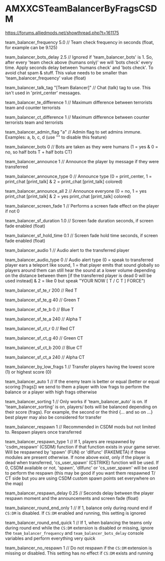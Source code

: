 # AMXXCSTeamBalancerByFragsCSDM
https://forums.alliedmods.net/showthread.php?t=161175

team_balancer_frequency 5.0 // Team check frequency in seconds (float, for example can be 9.125)

team_balancer_bots_delay 2.5 // Ignored if 'team_balancer_bots' is 1. So, after every 'team check above (humans only)' we will 'bots check' every time. Apply seconds delay between 'humans check' and 'bots check'. To avoid chat spam & stuff. This value needs to be smaller than 'team_balancer_frequency' value (float)

team_balancer_talk_tag "[Team Balancer]" // Chat (talk) tag to use. This isn't used in 'print_center' messages.

team_balancer_te_difference 1 // Maximum difference between terrorists team and counter terrorists

team_balancer_ct_difference 1 // Maximum difference between counter terrorists team and terrorists

team_balancer_admin_flag "a" // Admin flag to set admins immune. Examples: a, b, c, d (use "" to disable this feature)

team_balancer_bots 0 // Bots are taken as they were humans (1 = yes & 0 = no, so half bots T + half bots CT)

team_balancer_announce 1 // Announce the player by message if they were transferred

team_balancer_announce_type 0 // Announce type (0 = print_center, 1 = print_chat [print_talk] & 2 = print_chat [print_talk] colored)

team_balancer_announce_all 2 // Announce everyone (0 = no, 1 = yes print_chat [print_talk] & 2 = yes print_chat [print_talk] colored)

team_balancer_screen_fade 1 // Performs a screen fade effect on the player if not 0

team_balancer_sf_duration 1.0 // Screen fade duration seconds, if screen fade enabled (float)

team_balancer_sf_hold_time 0.1 // Screen fade hold time seconds, if screen fade enabled (float)

team_balancer_audio 1 // Audio alert to the transferred player

team_balancer_audio_type 0 // Audio alert type (0 = speak to transferred player ears a teleport like sound, 1 = that player emits that sound globally so players around them can still hear the sound at a lower volume depending on the distance between them [if the transferred player is dead 0 will be used instead] & 2 = like 0 but speak "YOUR NOW [ T / C T ] FORCE")

team_balancer_sf_te_r 200 // Red T

team_balancer_sf_te_g 40 // Green T

team_balancer_sf_te_b 0 // Blue T

team_balancer_sf_te_a 240 // Alpha T

team_balancer_sf_ct_r 0 // Red CT

team_balancer_sf_ct_g 40 // Green CT

team_balancer_sf_ct_b 200 // Blue CT

team_balancer_sf_ct_a 240 // Alpha CT

team_balancer_by_low_frags 1 // Transfer players having the lowest score (1) or highest score (0)

team_balancer_auto 1 // If the enemy team is better or equal (better or equal scoring [frags]) we send to them a player with low frags to perform the balance or a player with high frags otherwise

team_balancer_sorting 1 // Only works if 'team_balancer_auto' is on. If 'team_balancer_sorting' is on, players/ bots will be balanced depending on their score (frags). For example, the second or the third {... and so on ...} best player may also be considered for transfer

team_balancer_respawn 1 // Recommended in CSDM mods but not limited to. Respawn players once transferred

team_balancer_respawn_type 1 // If 1, players are respawned by 'csdm_respawn' (CSDM) function if that function exists in your game server. Will be respawned by 'spawn' (FUN) or 'dllfunc' (FAKEMETA) if these modules are present otherwise. If none above exist, only if the player is dead when transferred, 'cs_user_spawn' (CSTRIKE) function will be used. If 0, CSDM available or not, 'spawn', 'dllfunc' or 'cs_user_spawn' will be used to perform the respawn (this may be good if you want them respawned T/ CT side but you are using CSDM custom spawn points set everywhere on the map)

team_balancer_respawn_delay 0.25 // Seconds delay between the player respawn moment and the announcements and screen fade (float)

team_balancer_round_end_only 1 // If 1, balance only during round end if `CS:DM` is disabled. If `CS:DM` enabled and running, this setting is ignored

team_balancer_round_end_quick 1 // If 1, when balancing the teams only during round end while the `CS:DM` extension is disabled or missing, ignore the `team_balancer_frequency` and `team_balancer_bots_delay` console variables and perform everything very quick

team_balancer_no_respawn 1 // Do not respawn if the `CS:DM` extension is missing or disabled. This setting has no effect if `CS:DM` exists and running
